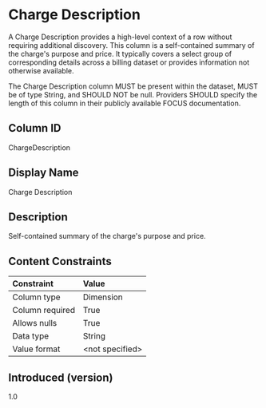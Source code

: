 # Charge Description

A Charge Description provides a high-level context of a row without requiring additional discovery. This column is a self-contained summary of the charge's purpose and price. It typically covers a select group of corresponding details across a billing dataset or provides information not otherwise available.

The Charge Description column MUST be present within the dataset, MUST be of type String, and SHOULD NOT be null. Providers SHOULD specify the length of this column in their publicly available FOCUS documentation.

## Column ID

ChargeDescription

## Display Name

Charge Description

## Description

Self-contained summary of the charge's purpose and price.

## Content Constraints

|    Constraint   |      Value       |
|:----------------|:-----------------|
| Column type     | Dimension        |
| Column required | True             |
| Allows nulls    | True             |
| Data type       | String           |
| Value format    | \<not specified> |

## Introduced (version)

1.0
